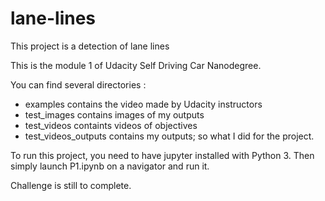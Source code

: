 # lane-lines
This project is a detection of lane lines

This is the module 1 of Udacity Self Driving Car Nanodegree.

You can find several directories :
- examples contains the video made by Udacity instructors
- test_images contains images of my outputs
- test_videos containts videos of objectives
- test_videos_outputs contains my outputs; so what I did for the project.

To run this project, you need to have jupyter installed with Python 3.
Then simply launch P1.ipynb on a navigator and run it.

Challenge is still to complete.

